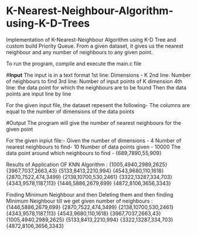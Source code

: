 # K-Nearest-Neighbour-Algorithm-using-K-D-Trees
Implementation of K-Nearest-Neighbour Algorithm using K-D Tree and custom build Priority Queue. From a given dataset, it gives us the nearest neighbour and any number of neighbours to any given point.

To run the program, compile and execute the main.c file

#**Input**
The input is in a text format 
1st line: Dimensions - K
2nd line: Number of neighbours to find
3rd line: Number of input points of K dimension
4th line: the data point for which the neighbours are to be found 
Then the data points are input line by line

For the given input file, the dataset repesent the following-
The columns are equal to the number of dimensions of the data points

#Output
The program will give the number of nearest neighbours for the given point

For the given inpiut file:-
Given the number of dimensions - 4
Number of nearest neighbours to find- 10
Number of data points given - 10000
The data point around which neighbours to find - {689,7890,55,909}

Results of Application OF KNN Algorithm :
{1005,4940,2989,2625}
{3967,7037,2663,43}
{5133,8413,2210,994}
{4543,9680,110,1618}
{2870,7522,474,3499}
{2138,10700,530,2461}
{3322,13287,334,703}
{4343,9578,1187,113}
{1446,5886,2679,699}
{4872,8106,3656,3343}


Finding Minimum Neighbour and then Deleting them and then finding Minimum Neighbour till we get given number of neighbours :
{1446,5886,2679,699}
{2870,7522,474,3499}
{2138,10700,530,2461}
{4343,9578,1187,113}
{4543,9680,110,1618}
{3967,7037,2663,43}
{1005,4940,2989,2625}
{5133,8413,2210,994}
{3322,13287,334,703}
{4872,8106,3656,3343}
